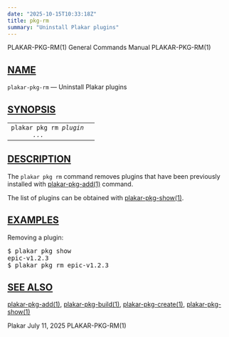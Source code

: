 ```yaml
---
date: "2025-10-15T10:33:18Z"
title: pkg-rm
summary: "Uninstall Plakar plugins"
---
```

<div class="head" role="doc-pageheader" aria-label="Manual header
  line"><span class="head-ltitle">PLAKAR-PKG-RM(1)</span>
  <span class="head-vol">General Commands Manual</span>
  <span class="head-rtitle">PLAKAR-PKG-RM(1)</span></div>
<main class="manual-text">
<section class="Sh">
<h2 class="Sh" id="NAME"><a class="permalink" href="#NAME">NAME</a></h2>
<p class="Pp"><code class="Nm">plakar-pkg-rm</code> &#x2014;
    <span class="Nd" role="doc-subtitle">Uninstall Plakar plugins</span></p>
</section>
<section class="Sh">
<h2 class="Sh" id="SYNOPSIS"><a class="permalink" href="#SYNOPSIS">SYNOPSIS</a></h2>
<table class="Nm">
  <tr>
    <td><code class="Nm">plakar pkg rm <var class="Ar">plugin
      ...</var></code></td>
    <td></td>
  </tr>
</table>
</section>
<section class="Sh">
<h2 class="Sh" id="DESCRIPTION"><a class="permalink" href="#DESCRIPTION">DESCRIPTION</a></h2>
<p class="Pp">The <code class="Nm">plakar pkg rm</code> command removes plugins
    that have been previously installed with
    <a class="Xr" href="../plakar-pkg-add/" aria-label="plakar-pkg-add, section
    1">plakar-pkg-add(1)</a> command.</p>
<p class="Pp">The list of plugins can be obtained with
    <a class="Xr" href="../plakar-pkg-show/" aria-label="plakar-pkg-show,
    section 1">plakar-pkg-show(1)</a>.</p>
</section>
<section class="Sh">
<h2 class="Sh" id="EXAMPLES"><a class="permalink" href="#EXAMPLES">EXAMPLES</a></h2>
<p class="Pp">Removing a plugin:</p>
<div class="Bd Pp Bd-indent Li">
<pre>$ plakar pkg show
epic-v1.2.3
$ plakar pkg rm epic-v1.2.3</pre>
</div>
</section>
<section class="Sh">
<h2 class="Sh" id="SEE_ALSO"><a class="permalink" href="#SEE_ALSO">SEE
  ALSO</a></h2>
<p class="Pp"><a class="Xr" href="../plakar-pkg-add/" aria-label="plakar-pkg-add,
    section 1">plakar-pkg-add(1)</a>,
    <a class="Xr" href="../plakar-pkg-build/" aria-label="plakar-pkg-build,
    section 1">plakar-pkg-build(1)</a>,
    <a class="Xr" href="../plakar-pkg-create/" aria-label="plakar-pkg-create,
    section 1">plakar-pkg-create(1)</a>,
    <a class="Xr" href="../plakar-pkg-show/" aria-label="plakar-pkg-show,
    section 1">plakar-pkg-show(1)</a></p>
</section>
</main>
<div class="foot" role="doc-pagefooter" aria-label="Manual footer
  line"><span class="foot-left">Plakar</span> <span class="foot-date">July 11,
  2025</span> <span class="foot-right">PLAKAR-PKG-RM(1)</span></div>
